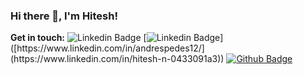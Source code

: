 ### Hi there 👋, I'm Hitesh!

**Get in touch:**
![Linkedin Badge](https://img.shields.io/badge/-Hitesh-0072b1?style=flat&logo=Linkedin&logoColor=white&link=https://www.linkedin.com/in/hitesh-n-0433091a3)
[![Linkedin Badge](https://img.shields.io/badge/-andrespedes12-0072b1?style=flat&logo=Linkedin&logoColor=white&link=[https://www.linkedin.com/in/andrespedes12/](https://www.linkedin.com/in/hitesh-n-0433091a3))]([https://www.linkedin.com/in/andrespedes12/](https://www.linkedin.com/in/hitesh-n-0433091a3)) [![Github Badge](https://img.shields.io/badge/-hitesh-grey?style=flat&logo=github&logoColor=white&link=https://github.com/hiteshjck/)](https://www.github.com/hiteshjck/) 
<!--
**hiteshjck/hiteshjck** is a ✨ _special_ ✨ repository because its `README.md` (this file) appears on your GitHub profile.

Here are some ideas to get you started:

- 🔭 I’m currently working on ...
- 🌱 I’m currently learning ...
- 👯 I’m looking to collaborate on ...
- 🤔 I’m looking for help with ...
- 💬 Ask me about ...
- 📫 How to reach me: ...
- 😄 Pronouns: ...
- ⚡ Fun fact: ...
-->
